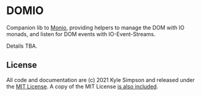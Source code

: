 # DOMIO

Companion lib to [Monio](https://github.com/getify/monio), providing helpers to manage the DOM with IO monads, and listen for DOM events with IO-Event-Streams.

Details TBA.

## License

All code and documentation are (c) 2021 Kyle Simpson and released under the [MIT License](http://getify.mit-license.org/). A copy of the MIT License [is also included](LICENSE.txt).

